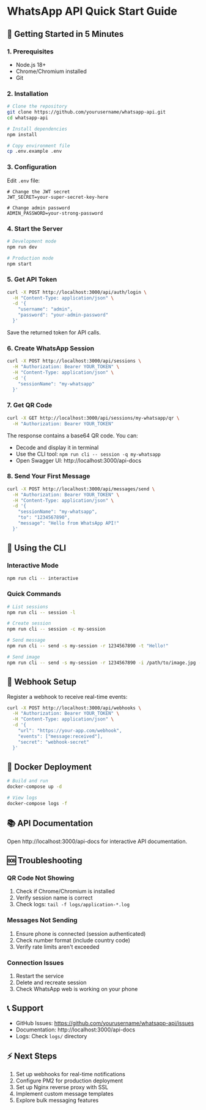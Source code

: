 # WhatsApp API Quick Start Guide

## 🚀 Getting Started in 5 Minutes

### 1. Prerequisites

- Node.js 18+
- Chrome/Chromium installed
- Git

### 2. Installation

```bash
# Clone the repository
git clone https://github.com/yourusername/whatsapp-api.git
cd whatsapp-api

# Install dependencies
npm install

# Copy environment file
cp .env.example .env
```

### 3. Configuration

Edit `.env` file:
```env
# Change the JWT secret
JWT_SECRET=your-super-secret-key-here

# Change admin password
ADMIN_PASSWORD=your-strong-password
```

### 4. Start the Server

```bash
# Development mode
npm run dev

# Production mode
npm start
```

### 5. Get API Token

```bash
curl -X POST http://localhost:3000/api/auth/login \
  -H "Content-Type: application/json" \
  -d '{
    "username": "admin",
    "password": "your-admin-password"
  }'
```

Save the returned token for API calls.

### 6. Create WhatsApp Session

```bash
curl -X POST http://localhost:3000/api/sessions \
  -H "Authorization: Bearer YOUR_TOKEN" \
  -H "Content-Type: application/json" \
  -d '{
    "sessionName": "my-whatsapp"
  }'
```

### 7. Get QR Code

```bash
curl -X GET http://localhost:3000/api/sessions/my-whatsapp/qr \
  -H "Authorization: Bearer YOUR_TOKEN"
```

The response contains a base64 QR code. You can:
- Decode and display it in terminal
- Use the CLI tool: `npm run cli -- session -q my-whatsapp`
- Open Swagger UI: http://localhost:3000/api-docs

### 8. Send Your First Message

```bash
curl -X POST http://localhost:3000/api/messages/send \
  -H "Authorization: Bearer YOUR_TOKEN" \
  -H "Content-Type: application/json" \
  -d '{
    "sessionName": "my-whatsapp",
    "to": "1234567890",
    "message": "Hello from WhatsApp API!"
  }'
```

## 🎯 Using the CLI

### Interactive Mode

```bash
npm run cli -- interactive
```

### Quick Commands

```bash
# List sessions
npm run cli -- session -l

# Create session
npm run cli -- session -c my-session

# Send message
npm run cli -- send -s my-session -r 1234567890 -t "Hello!"

# Send image
npm run cli -- send -s my-session -r 1234567890 -i /path/to/image.jpg -c "Check this!"
```

## 📡 Webhook Setup

Register a webhook to receive real-time events:

```bash
curl -X POST http://localhost:3000/api/webhooks \
  -H "Authorization: Bearer YOUR_TOKEN" \
  -H "Content-Type: application/json" \
  -d '{
    "url": "https://your-app.com/webhook",
    "events": ["message:received"],
    "secret": "webhook-secret"
  }'
```

## 🐳 Docker Deployment

```bash
# Build and run
docker-compose up -d

# View logs
docker-compose logs -f
```

## 📚 API Documentation

Open http://localhost:3000/api-docs for interactive API documentation.

## 🆘 Troubleshooting

### QR Code Not Showing

1. Check if Chrome/Chromium is installed
2. Verify session name is correct
3. Check logs: `tail -f logs/application-*.log`

### Messages Not Sending

1. Ensure phone is connected (session authenticated)
2. Check number format (include country code)
3. Verify rate limits aren't exceeded

### Connection Issues

1. Restart the service
2. Delete and recreate session
3. Check WhatsApp web is working on your phone

## 📞 Support

- GitHub Issues: https://github.com/yourusername/whatsapp-api/issues
- Documentation: http://localhost:3000/api-docs
- Logs: Check `logs/` directory

## ⚡ Next Steps

1. Set up webhooks for real-time notifications
2. Configure PM2 for production deployment
3. Set up Nginx reverse proxy with SSL
4. Implement custom message templates
5. Explore bulk messaging features